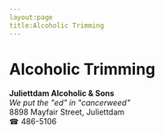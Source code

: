 ```yaml
---
layout:page
title:Alcoholic Trimming
---
```

# Alcoholic Trimming

**Juliettdam Alcoholic & Sons**  
_We put the "ed" in "cancerweed"_  
8898 Mayfair Street, Juliettdam  
☎ 486-5106



